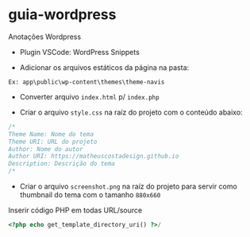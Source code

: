 # guia-wordpress
Anotações Wordpress

- Plugin VSCode: WordPress Snippets

- Adicionar os arquivos estáticos da página na pasta:

`Ex: app\public\wp-content\themes\theme-navis`

- Converter arquivo `index.html` p/ `index.php`

- Criar o arquivo `style.css` na raíz do projeto com o conteúdo abaixo:

```css
/*
Theme Name: Nome do tema
Theme URI: URL do projeto
Author: Nome do autor
Author URI: https://matheuscostadesign.github.io
Description: Descrição do tema
/*
```
- Criar o arquivo `screenshot.png` na raíz do projeto para servir como thumbnail do tema com o tamanho `880x660`

Inserir código PHP em todas URL/source

```php
<?php echo get_template_directory_uri() ?>/
```


 
